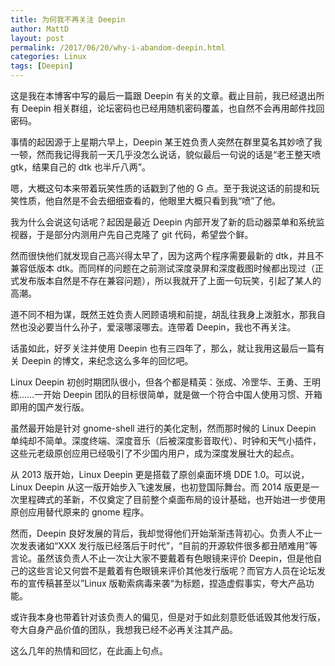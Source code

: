 ```yaml
---
title: 为何我不再关注 Deepin
author: MattD
layout: post
permalink: /2017/06/20/why-i-abandom-deepin.html
categories: Linux
tags: [Deepin]
---
```

这是我在本博客中写的最后一篇跟 Deepin 有关的文章。截止目前，我已经退出所有 Deepin 相关群组，论坛密码也已经用随机密码覆盖，也自然不会再用邮件找回密码。

事情的起因源于上星期六早上，Deepin 某王姓负责人突然在群里莫名其妙喷了我一顿，然而我记得我前一天几乎没怎么说话，貌似最后一句说的话是“老王整天喷 gtk，结果自己的 dtk 也半斤八两”。

嗯，大概这句本来带着玩笑性质的话戳到了他的 G 点。至于我说这话的前提和玩笑性质，他自然是不会去细细查看的，他眼里大概只看到我“喷”了他。

<!-- more -->

我为什么会说这句话呢？起因是最近 Deepin 内部开发了新的启动器菜单和系统监视器，于是部分内测用户先自己克隆了 git 代码，希望尝个鲜。

然而很快他们就发现自己高兴得太早了，因为这两个程序需要最新的 dtk，并且不兼容低版本 dtk。而同样的问题在之前测试深度录屏和深度截图时候都出现过（正式发布版本自然是不存在兼容问题），所以我就开了上面一句玩笑，引起了某人的高潮。

道不同不相为谋，既然王姓负责人罔顾语境和前提，胡乱往我身上泼脏水，那我自然也没必要当什么孙子，爱滚哪滚哪去。连带着 Deepin，我也不再关注。

话虽如此，好歹关注并使用 Deepin 也有三四年了，那么，就让我用这最后一篇有关 Deepin 的博文，来纪念这么多年的回忆吧。

Linux Deepin 初创时期团队很小，但各个都是精英：张成、冷罡华、王勇、王明栋……一开始 Deepin 团队的目标很简单，就是做一个符合中国人使用习惯、开箱即用的国产发行版。

虽然最开始是针对 gnome-shell 进行的美化定制，然而那时候的 Linux Deepin 单纯却不简单。深度终端、深度音乐（后被深度影音取代）、时钟和天气小插件，这些元老级原创应用已经吸引了不少国内用户，成为深度发展壮大的起点。

从 2013 版开始，Linux Deepin 更是搭载了原创桌面环境 DDE 1.0。可以说，Linux Deepin 从这一版开始步入飞速发展，也初登国际舞台。而 2014 版更是一次里程碑式的革新，不仅奠定了目前整个桌面布局的设计基础，也开始进一步使用原创应用替代原来的 gnome 程序。

然而，Deepin 良好发展的背后，我却觉得他们开始渐渐违背初心。负责人不止一次发表诸如“XXX 发行版已经落后于时代”，“目前的开源软件很多都丑陋难用”等言论。虽然该负责人不止一次让大家不要戴着有色眼镜来评价 Deepin，但是他自己的这些言论又何尝不是戴着有色眼镜来评价其他发行版呢？而官方人员在论坛发布的宣传稿甚至以”Linux 版勒索病毒来袭“为标题，捏造虚假事实，夸大产品功能。

或许我本身也带着针对该负责人的偏见，但是对于如此刻意贬低诋毁其他发行版，夸大自身产品价值的团队，我想我已经不必再关注其产品。

这么几年的热情和回忆，在此画上句点。